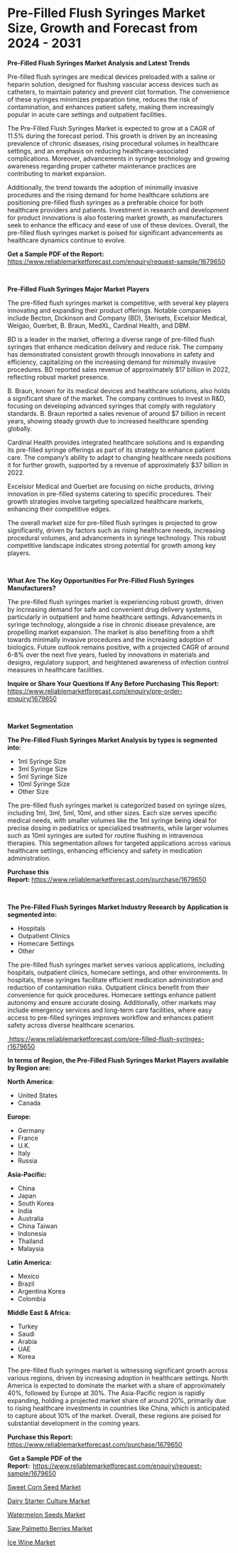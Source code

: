 <p><h1>Pre-Filled Flush Syringes Market Size, Growth and Forecast from 2024 - 2031</h1></p><p><strong>Pre-Filled Flush Syringes Market Analysis and Latest Trends</strong></p>
<p><p>Pre-filled flush syringes are medical devices preloaded with a saline or heparin solution, designed for flushing vascular access devices such as catheters, to maintain patency and prevent clot formation. The convenience of these syringes minimizes preparation time, reduces the risk of contamination, and enhances patient safety, making them increasingly popular in acute care settings and outpatient facilities.</p><p>The Pre-Filled Flush Syringes Market is expected to grow at a CAGR of 11.5% during the forecast period. This growth is driven by an increasing prevalence of chronic diseases, rising procedural volumes in healthcare settings, and an emphasis on reducing healthcare-associated complications. Moreover, advancements in syringe technology and growing awareness regarding proper catheter maintenance practices are contributing to market expansion. </p><p>Additionally, the trend towards the adoption of minimally invasive procedures and the rising demand for home healthcare solutions are positioning pre-filled flush syringes as a preferable choice for both healthcare providers and patients. Investment in research and development for product innovations is also fostering market growth, as manufacturers seek to enhance the efficacy and ease of use of these devices. Overall, the pre-filled flush syringes market is poised for significant advancements as healthcare dynamics continue to evolve.</p></p>
<p><strong>Get a Sample PDF of the Report:&nbsp;</strong> <a href="https://www.reliablemarketforecast.com/enquiry/request-sample/1679650?utm_campaign=1771&utm_medium=2&utm_source=Github&utm_content=ia&utm_term=19102024&utm_id=pre-filled-flush-syringes">https://www.reliablemarketforecast.com/enquiry/request-sample/1679650</a></p>
<p>&nbsp;</p>
<p><strong>Pre-Filled Flush Syringes Major Market Players</strong></p>
<p><p>The pre-filled flush syringes market is competitive, with several key players innovating and expanding their product offerings. Notable companies include Becton, Dickinson and Company (BD), Sterisets, Excelsior Medical, Weigao, Guerbet, B. Braun, MedXL, Cardinal Health, and DBM.</p><p>BD is a leader in the market, offering a diverse range of pre-filled flush syringes that enhance medication delivery and reduce risk. The company has demonstrated consistent growth through innovations in safety and efficiency, capitalizing on the increasing demand for minimally invasive procedures. BD reported sales revenue of approximately $17 billion in 2022, reflecting robust market presence.</p><p>B. Braun, known for its medical devices and healthcare solutions, also holds a significant share of the market. The company continues to invest in R&D, focusing on developing advanced syringes that comply with regulatory standards. B. Braun reported a sales revenue of around $7 billion in recent years, showing steady growth due to increased healthcare spending globally.</p><p>Cardinal Health provides integrated healthcare solutions and is expanding its pre-filled syringe offerings as part of its strategy to enhance patient care. The company’s ability to adapt to changing healthcare needs positions it for further growth, supported by a revenue of approximately $37 billion in 2022.</p><p>Excelsior Medical and Guerbet are focusing on niche products, driving innovation in pre-filled systems catering to specific procedures. Their growth strategies involve targeting specialized healthcare markets, enhancing their competitive edges.</p><p>The overall market size for pre-filled flush syringes is projected to grow significantly, driven by factors such as rising healthcare needs, increasing procedural volumes, and advancements in syringe technology. This robust competitive landscape indicates strong potential for growth among key players.</p></p>
<p>&nbsp;</p>
<p><strong>What Are The Key Opportunities For Pre-Filled Flush Syringes Manufacturers?</strong></p>
<p><p>The pre-filled flush syringes market is experiencing robust growth, driven by increasing demand for safe and convenient drug delivery systems, particularly in outpatient and home healthcare settings. Advancements in syringe technology, alongside a rise in chronic disease prevalence, are propelling market expansion. The market is also benefiting from a shift towards minimally invasive procedures and the increasing adoption of biologics. Future outlook remains positive, with a projected CAGR of around 6-8% over the next five years, fueled by innovations in materials and designs, regulatory support, and heightened awareness of infection control measures in healthcare facilities.</p></p>
<p><strong>Inquire or Share Your Questions If Any Before Purchasing This Report:</strong> <a href="https://www.reliablemarketforecast.com/enquiry/pre-order-enquiry/1679650?utm_campaign=1771&utm_medium=2&utm_source=Github&utm_content=ia&utm_term=19102024&utm_id=pre-filled-flush-syringes">https://www.reliablemarketforecast.com/enquiry/pre-order-enquiry/1679650</a></p>
<p>&nbsp;</p>
<p><strong>Market Segmentation</strong></p>
<p><strong>The Pre-Filled Flush Syringes Market Analysis by types is segmented into:</strong></p>
<p><ul><li>1ml Syringe Size</li><li>3ml Syringe Size</li><li>5ml Syringe Size</li><li>10ml Syringe Size</li><li>Other Size</li></ul></p>
<p><p>The pre-filled flush syringes market is categorized based on syringe sizes, including 1ml, 3ml, 5ml, 10ml, and other sizes. Each size serves specific medical needs, with smaller volumes like the 1ml syringe being ideal for precise dosing in pediatrics or specialized treatments, while larger volumes such as 10ml syringes are suited for routine flushing in intravenous therapies. This segmentation allows for targeted applications across various healthcare settings, enhancing efficiency and safety in medication administration.</p></p>
<p><strong>Purchase this Report:&nbsp;</strong><a href="https://www.reliablemarketforecast.com/purchase/1679650?utm_campaign=1771&utm_medium=2&utm_source=Github&utm_content=ia&utm_term=19102024&utm_id=pre-filled-flush-syringes">https://www.reliablemarketforecast.com/purchase/1679650</a></p>
<p>&nbsp;</p>
<p><strong>The Pre-Filled Flush Syringes Market Industry Research by Application is segmented into:</strong></p>
<p><ul><li>Hospitals</li><li>Outpatient Clinics</li><li>Homecare Settings</li><li>Other</li></ul></p>
<p><p>The pre-filled flush syringes market serves various applications, including hospitals, outpatient clinics, homecare settings, and other environments. In hospitals, these syringes facilitate efficient medication administration and reduction of contamination risks. Outpatient clinics benefit from their convenience for quick procedures. Homecare settings enhance patient autonomy and ensure accurate dosing. Additionally, other markets may include emergency services and long-term care facilities, where easy access to pre-filled syringes improves workflow and enhances patient safety across diverse healthcare scenarios.</p></p>
<p><a href="https://www.reliablemarketforecast.com/pre-filled-flush-syringes-r1679650?utm_campaign=1771&utm_medium=2&utm_source=Github&utm_content=ia&utm_term=19102024&utm_id=pre-filled-flush-syringes">&nbsp;https://www.reliablemarketforecast.com/pre-filled-flush-syringes-r1679650</a></p>
<p><strong>In terms of Region, the Pre-Filled Flush Syringes Market Players available by Region are:</strong></p>
<p>
    <p> <strong> North America: </strong>
        <ul>
            <li>United States</li>
            <li>Canada</li>
        </ul>
        </p> 
    <p> <strong> Europe: </strong>
        <ul>
            <li>Germany</li>
            <li>France</li>
            <li>U.K.</li>
            <li>Italy</li>
            <li>Russia</li>
        </ul>
        </p> 
    <p> <strong> Asia-Pacific: </strong>
        <ul>
            <li>China</li>
            <li>Japan</li>
            <li>South Korea</li>
            <li>India</li>
            <li>Australia</li>
            <li>China Taiwan</li>
            <li>Indonesia</li>
            <li>Thailand</li>
            <li>Malaysia</li>
        </ul>
        </p> 
    <p> <strong> Latin America: </strong>
        <ul>
            <li>Mexico</li>
            <li>Brazil</li>
            <li>Argentina Korea</li>
            <li>Colombia</li>
        </ul>
        </p> 
    <p> <strong> Middle East & Africa: </strong>
        <ul>
            <li>Turkey</li>
            <li>Saudi</li>
            <li>Arabia</li>
            <li>UAE</li>
            <li>Korea</li>
        </ul>
    </p>
    </p>
<p><p>The pre-filled flush syringes market is witnessing significant growth across various regions, driven by increasing adoption in healthcare settings. North America is expected to dominate the market with a share of approximately 40%, followed by Europe at 30%. The Asia-Pacific region is rapidly expanding, holding a projected market share of around 20%, primarily due to rising healthcare investments in countries like China, which is anticipated to capture about 10% of the market. Overall, these regions are poised for substantial development in the coming years.</p></p>
<p><strong>Purchase this Report: </strong><a href="https://www.reliablemarketforecast.com/purchase/1679650?utm_campaign=1771&utm_medium=2&utm_source=Github&utm_content=ia&utm_term=19102024&utm_id=pre-filled-flush-syringes">https://www.reliablemarketforecast.com/purchase/1679650</a></p>
<p>&nbsp;<strong>Get a Sample PDF of the Report:&nbsp;&nbsp;</strong><a href="https://www.reliablemarketforecast.com/enquiry/request-sample/1679650?utm_campaign=1771&utm_medium=2&utm_source=Github&utm_content=ia&utm_term=19102024&utm_id=pre-filled-flush-syringes">https://www.reliablemarketforecast.com/enquiry/request-sample/1679650</a></p>
<p><strong></strong></p>
<p><p><a href="https://www.linkedin.com/pulse/sweet-corn-seed-market-segmentation-in-depth-analysis-farm-plantingpersonal-kyrne?utm_campaign=1771&utm_medium=2&utm_source=Github&utm_content=ia&utm_term=19102024&utm_id=pre-filled-flush-syringes">Sweet Corn Seed Market</a></p><p><a href="https://www.linkedin.com/pulse/global-dairy-starter-culture-market-landscape-future-z6w1e?utm_campaign=1771&utm_medium=2&utm_source=Github&utm_content=ia&utm_term=19102024&utm_id=pre-filled-flush-syringes">Dairy Starter Culture Market</a></p><p><a href="https://www.linkedin.com/pulse/watermelon-seeds-industry-forecast-market-shifts-strategic-imperatives-ri91e?utm_campaign=1771&utm_medium=2&utm_source=Github&utm_content=ia&utm_term=19102024&utm_id=pre-filled-flush-syringes">Watermelon Seeds Market</a></p><p><a href="https://www.linkedin.com/pulse/decoding-saw-palmetto-berries-industry-dynamics-strategic-imperatives-ctree?utm_campaign=1771&utm_medium=2&utm_source=Github&utm_content=ia&utm_term=19102024&utm_id=pre-filled-flush-syringes">Saw Palmetto Berries Market</a></p><p><a href="https://www.linkedin.com/pulse/ice-wine-market-refracting-trends-consumer-behaviors-fbxce?utm_campaign=1771&utm_medium=2&utm_source=Github&utm_content=ia&utm_term=19102024&utm_id=pre-filled-flush-syringes">Ice Wine Market</a></p></p>